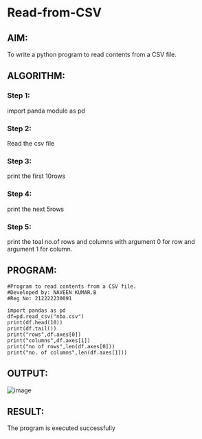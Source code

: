 # Read-from-CSV

## AIM:
To write a python program to read contents from a CSV file.
## ALGORITHM:
### Step 1:
import panda module as pd
### Step 2:
Read the csv file
### Step 3:
print the first 10rows
### Step 4:
print the next 5rows
### Step 5:
print the toal no.of rows and columns with argument 0 for row and argument 1 for column.
## PROGRAM:
```
#Program to read contents from a CSV file.
#Developed by: NAVEEN KUMAR.B
#Reg No: 212222230091

import pandas as pd
df=pd.read_csv("nba.csv")
print(df.head(10))
print(df.tail())
print("rows",df.axes[0])
print("columns",df.axes[1])
print("no of rows",len(df.axes[0]))
print("no. of columns",len(df.axes[1]))
```
## OUTPUT:
![image](https://github.com/mrnaviz/Read-from-CSV/assets/123350791/a6077e61-21de-4db3-b966-20697ecd000f)

## RESULT:
The program is executed successfully
